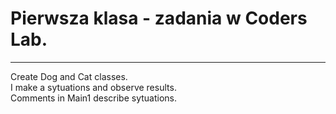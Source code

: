 
# Pierwsza klasa - zadania w Coders Lab.


-----------------------------------------------------------------------------
Create Dog and Cat classes.<br>
I make a sytuations and observe results.<br>
Comments in Main1 describe sytuations.

